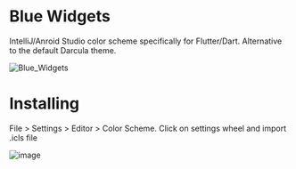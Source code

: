 # Blue Widgets

IntelliJ/Anroid Studio color scheme specifically for Flutter/Dart. Alternative to the default Darcula theme.

![Blue_Widgets](https://github.com/MadSimple/BlueWidgets/assets/92187165/6f80a730-8910-4f71-84ac-16978be510ac)

# Installing

File > Settings > Editor > Color Scheme. Click on settings wheel and import .icls file

![image](https://github.com/MadSimple/BlueWidgets/assets/92187165/ca2039f0-d7ec-45f9-a519-ce97ae9b63f7)
